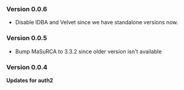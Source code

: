 ### Version 0.0.6
- Disable IDBA and Velvet since we have standalone versions now.

### Version 0.0.5
- Bump MaSuRCA to 3.3.2 since older version isn't available

### Version 0.0.4
__Updates for auth2__

